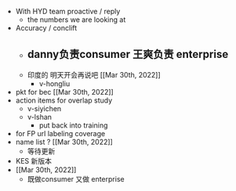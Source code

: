 - With HYD team proactive / reply
	- the numbers we are looking at
- Accuracy / conclift
	- danny负责consumer  王爽负责 enterprise
		-
	- 印度的 明天开会再说吧 [[Mar 30th, 2022]]
		- v-hongliu
- pkt for bec [[Mar 30th, 2022]]
- action items for overlap study
	- v-siyichen
	- v-lshan
		- put back into training
- for FP url labeling coverage
- name list ? [[Mar 30th, 2022]]
	- 等待更新
- KES 新版本
- [[Mar 30th, 2022]]
	- 既做consumer 又做 enterprise